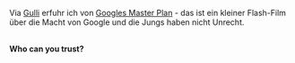 <html><body><p>Via <a href="http://www.gulli.com/news/master-plan-wir-alle-bauen-das-2007-02-02/" target="_blank">Gulli</a> erfuhr ich von <a href="http://masterplanthemovie.com/" target="_blank">Googles Master Plan</a> - das ist ein kleiner Flash-Film über die Macht von Google und die Jungs haben nicht Unrecht.<br>

<br>

<strong>Who can you trust?</strong></p></body></html>